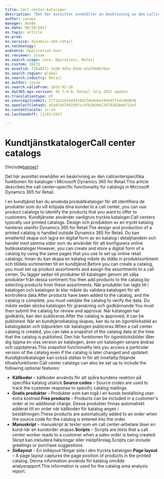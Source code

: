 ```yaml
---
title: Call center-kataloger
description: "Det här avsnittet innehåller en beskrivning av den callcenterspecifika funktionen för kataloger i Microsoft Dynamics 365 for Retail."
author: josaw1
manager: AnnBe
ms.date: 06/20/2017
ms.topic: article
ms.prod: 
ms.service: dynamics-365-retail
ms.technology: 
audience: Application User
ms.reviewer: josaw
ms.search.scope: Core, Operations, Retail
ms.custom: 16231
ms.assetid: f28a827c-3a50-4d5e-83eb-e5a768db70a1
ms.search.region: global
ms.search.industry: Retail
ms.author: josaw
ms.search.validFrom: 2016-02-28
ms.dyn365.ops.version: AX 7.0.0, Retail July 2017 update
ms.translationtype: HT
ms.sourcegitcommit: 2771a31b5a4d418a27de0ebe1945d1fed2d8d6d6
ms.openlocfilehash: e5a97ab749259fcc97b269b0134792820ebf13af
ms.contentlocale: sv-se
ms.lasthandoff: 11/03/2017

---
```


# <a name="call-center-catalogs"></a><span data-ttu-id="3bedc-103">Kundtjänstkataloger</span><span class="sxs-lookup"><span data-stu-id="3bedc-103">Call center catalogs</span></span>

[!include[banner](includes/banner.md)]


<span data-ttu-id="3bedc-104">Det här avsnittet innehåller en beskrivning av den callcenterspecifika funktionen för kataloger i Microsoft Dynamics 365 for Retail.</span><span class="sxs-lookup"><span data-stu-id="3bedc-104">This article describes the call center–specific functionality for catalogs in Microsoft Dynamics 365 for Retail.</span></span>

<span data-ttu-id="3bedc-105">I en kundtjänst kan du använda produktkataloger för att identifiera de produkter som du vill erbjuda dina kunder.</span><span class="sxs-lookup"><span data-stu-id="3bedc-105">In a call center, you can use product catalogs to identify the products that you want to offer to customers.</span></span> <span data-ttu-id="3bedc-106">Kundtjänster använder vanligtvis tryckta kataloger.</span><span class="sxs-lookup"><span data-stu-id="3bedc-106">Call centers typically use printed catalogs.</span></span> <span data-ttu-id="3bedc-107">Design och produktion av en tryckt katalog hanteras utanför Dynamics 365 for Retail.</span><span class="sxs-lookup"><span data-stu-id="3bedc-107">The design and production of a printed catalog is handled outside Dynamics 365 for Retail.</span></span> <span data-ttu-id="3bedc-108">Du kan emellertid skapa och lagra en digital form av en katalog i detaljhandeln och handel med samma sidor som du använder för att konfigurera online butikskataloger.</span><span class="sxs-lookup"><span data-stu-id="3bedc-108">However, you can create and store a digital form of a catalog by using the same pages that you use to set up online retail catalogs.</span></span> <span data-ttu-id="3bedc-109">Innan du kan skapa en katalog måste du ställa in produktsortiment och tilldela sortimenten till en kundtjänst.</span><span class="sxs-lookup"><span data-stu-id="3bedc-109">Before you can create a catalog, you must set up product assortments and assign the assortments to a call center.</span></span> <span data-ttu-id="3bedc-110">Du lägger sedan till produkter till katalogen genom att välja produkter från dessa sortiment.</span><span class="sxs-lookup"><span data-stu-id="3bedc-110">You then add products to the catalog by selecting products from these assortments.</span></span> <span data-ttu-id="3bedc-111">När produkter har lagts till i katalogen och katalogen är klar måste du validera katalogen för att kontrollera data.</span><span class="sxs-lookup"><span data-stu-id="3bedc-111">After products have been added to the catalog, and the catalog is complete, you must validate the catalog to verify the data.</span></span> <span data-ttu-id="3bedc-112">Du måste sedan skicka katalogen för granskning och godkännande.</span><span class="sxs-lookup"><span data-stu-id="3bedc-112">You must then submit the catalog for review and approval.</span></span> <span data-ttu-id="3bedc-113">När katalogen har godkänts, kan den publiceras.</span><span class="sxs-lookup"><span data-stu-id="3bedc-113">After the catalog is approved, it can be published.</span></span> <span data-ttu-id="3bedc-114">När en kundtjänstkatalog skapas, kan du ta en ögonblicksbild av katalogdatan och tidpunkten när katalogen publiceras.</span><span class="sxs-lookup"><span data-stu-id="3bedc-114">When a call center catalog is created, you can take a snapshot of the catalog data at the time that the catalog is published.</span></span> <span data-ttu-id="3bedc-115">Den här funktionen för ögonblicksbilder låter dig öppna en viss version av katalogen, även om katalogen senare ändras och uppdateras.</span><span class="sxs-lookup"><span data-stu-id="3bedc-115">This snapshot functionality lets you access a particular version of the catalog even if the catalog is later changed and updated.</span></span> <span data-ttu-id="3bedc-116">Kundtjänstkataloger kan också ställas in för att innefatta följande tillvalsfunktioner:</span><span class="sxs-lookup"><span data-stu-id="3bedc-116">Call center catalogs can also be set up to include the following optional features:</span></span>

-   <span data-ttu-id="3bedc-117">**Källkoder** – källkoder används för att spåra kundens reaktion på specifika katalog utskick.</span><span class="sxs-lookup"><span data-stu-id="3bedc-117">**Source codes** – Source codes are used to track the customer response to specific catalog mailings.</span></span>
-   <span data-ttu-id="3bedc-118">**Gratis produkter** – Produkter som kan ingå i en kunds beställning utan extra kostnad.</span><span class="sxs-lookup"><span data-stu-id="3bedc-118">**Free products** – Products can be included in a customer's order at no additional charge.</span></span> <span data-ttu-id="3bedc-119">Dessa produkter finnas automatiskt adderat till en order när källkoden för katalog anges i beställningen.</span><span class="sxs-lookup"><span data-stu-id="3bedc-119">These products are automatically added to an order when the source code for the catalog is entered into the order.</span></span>
-   <span data-ttu-id="3bedc-120">**Manuskript** – manuskript är texter som en call center-arbetare läser en kund när en kundorder skapas.</span><span class="sxs-lookup"><span data-stu-id="3bedc-120">**Scripts** – Scripts are texts that a call center worker reads to a customer when a sales order is being created.</span></span> <span data-ttu-id="3bedc-121">Skript kan inkludera hälsningar eller inköpförslag.</span><span class="sxs-lookup"><span data-stu-id="3bedc-121">Scripts can include greetings or purchase suggestions.</span></span>
-   <span data-ttu-id="3bedc-122">**Sidlayout** – En sidlayout fångar sida i den tryckta katalogen.</span><span class="sxs-lookup"><span data-stu-id="3bedc-122">**Page layout** – A page layout captures the page position of products in the printed catalog.</span></span> <span data-ttu-id="3bedc-123">Denna information används för katalog område analysrapport.</span><span class="sxs-lookup"><span data-stu-id="3bedc-123">This information is used for the catalog area analysis report.</span></span>





